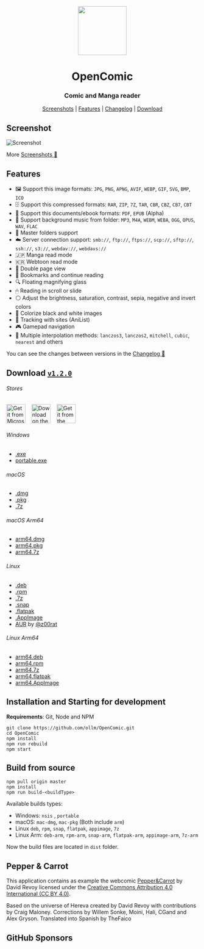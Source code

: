 <div align="center" >
  <img src="https://raw.githubusercontent.com/ollm/OpenComic/master/images/logo-mac.svg" width="128px" height="128px"/>
</div>

<h1 align="center">
  OpenComic
</h1>

<h3 align="center">
  Comic and Manga reader
</h3>

<div align="center">

[Screenshots](https://github.com/ollm/OpenComic/blob/master/SCREENSHOTS.MD) | [Features](#features) | [Changelog](https://github.com/ollm/OpenComic/blob/master/CHANGELOG.md) | [Download](#download-v120)

</div>

## Screenshot

![Screenshot](https://raw.githubusercontent.com/ollm/OpenComic/master/images/screenshots/main.png "Screenshot")

More [Screenshots 📸](https://github.com/ollm/OpenComic/blob/master/SCREENSHOTS.MD)

## Features

- 🖼 Support this image formats: `JPG`, `PNG`, `APNG`, `AVIF`, `WEBP`, `GIF`, `SVG`, `BMP`, `ICO`
- 🗄 Support this compressed formats: `RAR`, `ZIP`, `7Z`, `TAR`, `CBR`, `CBZ`, `CB7`, `CBT`
- 📄 Support this documents/ebook formats: `PDF`, `EPUB` (Alpha)
- 🎵 Support background music from folder: `MP3`, `M4A`, `WEBM`, `WEBA`, `OGG`, `OPUS`, `WAV`, `FLAC`
- 📁 Master folders support
- ☁️ Server connection support: `smb://`, `ftp://`, `ftps://`, `scp://`, `sftp://`, `ssh://`, `s3://`, `webdav://`, `webdavs://`
- 🇯🇵 Manga read mode
- 🇰🇷 Webtoon read mode
- 📖 Double page view
- 🔖 Bookmarks and continue reading
- 🔍 Floating magnifying glass
- 🖱 Reading in scroll or slide
- ⚪ Adjust the brightness, saturation, contrast, sepia, negative and invert colors
- 🎨 Colorize black and white images
- 🔄 Tracking with sites (AniList)
- 🎮 Gamepad navigation
- 🔢 Multiple interpolation methods: `lanczos3`, `lanczos2`, `mitchell`, `cubic`, `nearest` and others

You can see the changes between versions in the [Changelog 📝](https://github.com/ollm/OpenComic/blob/master/CHANGELOG.md)

## Download [`v1.2.0`](https://github.com/ollm/OpenComic/releases)

###### Stores
<a href="https://apps.microsoft.com/detail/9PDCMVNFZ2KK"><img height="50" alt="Get it from Microsoft" title="Get it from Microsoft" src="https://raw.githubusercontent.com/ollm/OpenComic/master/images/store/microsoft-store.svg" /></a>
&nbsp;&nbsp;&nbsp;<a href="https://apps.apple.com/app/opencomic/id6464329463"><img height="50" alt="Download on the Mac App Store" title="Download on the Mac App Store" src="https://raw.githubusercontent.com/ollm/OpenComic/master/images/store/mac-app-store.svg" /></a>
&nbsp;&nbsp;&nbsp;<a href="https://snapcraft.io/opencomic"><img height="50" alt="Get it from the Snap Store" title="Get it from the Snap Store" src="https://raw.githubusercontent.com/ollm/OpenComic/master/images/store/snap-store.svg" /></a>
###### Windows
- [.exe](https://github.com/ollm/OpenComic/releases/download/v1.2.0/OpenComic.Setup.1.2.0.exe)
- [portable.exe](https://github.com/ollm/OpenComic/releases/download/v1.2.0/OpenComic.Portable.1.2.0.exe)
###### macOS
- [.dmg](https://github.com/ollm/OpenComic/releases/download/v1.2.0/OpenComic-1.2.0.dmg)
- [.pkg](https://github.com/ollm/OpenComic/releases/download/v1.2.0/OpenComic-1.2.0.pkg)
- [.7z](https://github.com/ollm/OpenComic/releases/download/v1.2.0/OpenComic-1.2.0-mac.7z)
###### macOS Arm64
- [arm64.dmg](https://github.com/ollm/OpenComic/releases/download/v1.2.0/OpenComic-1.2.0-arm64.dmg)
- [arm64.pkg](https://github.com/ollm/OpenComic/releases/download/v1.2.0/OpenComic-1.2.0-arm64.pkg)
- [arm64.7z](https://github.com/ollm/OpenComic/releases/download/v1.2.0/OpenComic-1.2.0-arm64-mac.7z)
###### Linux
- [.deb](https://github.com/ollm/OpenComic/releases/download/v1.2.0/opencomic_1.2.0_amd64.deb)
- [.rpm](https://github.com/ollm/OpenComic/releases/download/v1.2.0/opencomic-1.2.0.x86_64.rpm)
- [.7z](https://github.com/ollm/OpenComic/releases/download/v1.2.0/opencomic-1.2.0.7z)
- [.snap](https://github.com/ollm/OpenComic/releases/download/v1.2.0/opencomic_1.2.0_amd64.snap)
- [.flatpak](https://github.com/ollm/OpenComic/releases/download/v1.2.0/OpenComic-1.2.0-x86_64.flatpak)
- [.AppImage](https://github.com/ollm/OpenComic/releases/download/v1.2.0/OpenComic-1.2.0.AppImage)
- [AUR](https://aur.archlinux.org/packages/opencomic-bin/) by [@z00rat](https://github.com/z00rat)
###### Linux Arm64
- [arm64.deb](https://github.com/ollm/OpenComic/releases/download/v1.2.0/opencomic_1.2.0_arm64.deb)
- [arm64.rpm](https://github.com/ollm/OpenComic/releases/download/v1.2.0/opencomic-1.2.0.aarch64.rpm)
- [arm64.7z](https://github.com/ollm/OpenComic/releases/download/v1.2.0/opencomic-1.2.0-arm64.7z)
- [arm64.flatpak](https://github.com/ollm/OpenComic/releases/download/v1.2.0/OpenComic-1.2.0-aarch64.flatpak)
- [arm64.AppImage](https://github.com/ollm/OpenComic/releases/download/v1.2.0/OpenComic-1.2.0-arm64.AppImage)

## Installation and Starting for development
__Requirements__: Git, Node and NPM

```shell
git clone https://github.com/ollm/OpenComic.git
cd OpenComic
npm install
npm run rebuild
npm start
```

## Build from source

```shell
npm pull origin master
npm install
npm run build-<buildType>
```

Available builds types:

- Windows: `nsis` , `portable`
- macOS: `mac-dmg`, `mac-pkg` (Both include `arm`)
- Linux `deb`, `rpm`, `snap`, `flatpak`, `appimage`, `7z`
- Linux Arm: `deb-arm`, `rpm-arm`, `snap-arm`, `flatpak-arm`, `appimage-arm`, `7z-arm`

Now the build files are located in `dist` folder.

## Pepper & Carrot

This application contains as example the webcomic [Pepper&Carrot](https://www.peppercarrot.com) by David Revoy
licensed under the [Creative Commons Attribution 4.0 International (CC BY 4.0)](https://creativecommons.org/licenses/by/4.0/).

Based on the universe of Hereva created by David Revoy with contributions by Craig Maloney.
Corrections by Willem Sonke, Moini, Hali, CGand and Alex Gryson.
Translated into Spanish by TheFaico

## GitHub Sponsors

<!-- sponsors --><!-- sponsors -->
